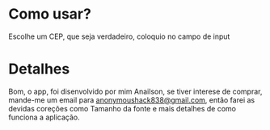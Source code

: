 # Como usar?

Escolhe um CEP, que seja verdadeiro, coloquio no campo de input

# Detalhes
Bom, o app, foi disenvolvido por mim Anailson, se tiver interese de comprar, mande-me um email para anonymoushack838@gmail.com,
então farei as devidas coreções como Tamanho da fonte e mais detalhes de como funciona a aplicação.
